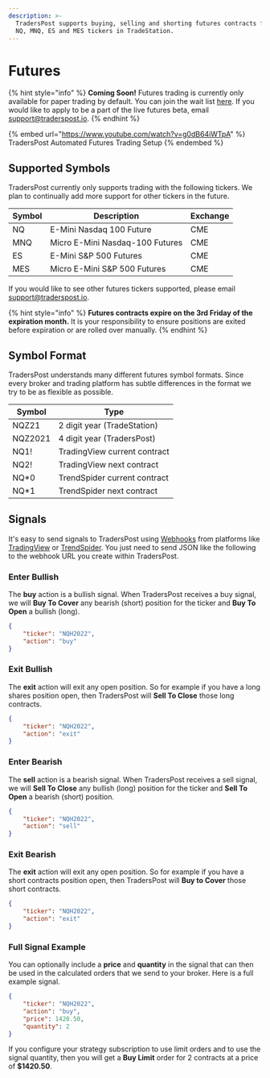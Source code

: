 ```yaml
---
description: >-
  TradersPost supports buying, selling and shorting futures contracts for the
  NQ, MNQ, ES and MES tickers in TradeStation.
---
```


# Futures

{% hint style="info" %}
**Coming Soon!** Futures trading is currently only available for paper trading by default. You can join the wait list [here](https://traderspost.io/wait-list/futures). If you would like to apply to be a part of the live futures beta, email [support@traderspost.io](mailto:support@traderspost.io).
{% endhint %}

{% embed url="https://www.youtube.com/watch?v=g0dB64iWTpA" %}
TradersPost Automated Futures Trading Setup
{% endembed %}

## Supported Symbols

TradersPost currently only supports trading with the following tickers. We plan to continually add more support for other tickers in the future.

| Symbol | Description                     | Exchange |
| ------ | ------------------------------- | -------- |
| NQ     | E-Mini Nasdaq 100 Future        | CME      |
| MNQ    | Micro E-Mini Nasdaq-100 Futures | CME      |
| ES     | E-Mini S\&P 500 Futures         | CME      |
| MES    | Micro E-Mini S\&P 500 Futures   | CME      |

If you would like to see other futures tickers supported, please email [support@traderspost.io](mailto:support@traderspost.io).

{% hint style="info" %}
**Futures contracts expire on the 3rd Friday of the expiration month.** It is your responsibility to ensure positions are exited before expiration or are rolled over manually.
{% endhint %}

## Symbol Format

TradersPost understands many different futures symbol formats. Since every broker and trading platform has subtle differences in the format we try to be as flexible as possible.

| Symbol  | Type                         |
| ------- | ---------------------------- |
| NQZ21   | 2 digit year (TradeStation)  |
| NQZ2021 | 4 digit year (TradersPost)   |
| NQ1!    | TradingView current contract |
| NQ2!    | TradingView next contract    |
| NQ\*0   | TrendSpider current contract |
| NQ\*1   | TrendSpider next contract    |

## Signals

It's easy to send signals to TradersPost using [Webhooks](../webhooks.md) from platforms like [TradingView](../tradingview.md) or [TrendSpider](../trend-spider.md). You just need to send JSON like the following to the webhook URL you create within TradersPost.

### Enter Bullish

The **buy** action is a bullish signal. When TradersPost receives a buy signal, we will **Buy To Cover** any bearish (short) position for the ticker and **Buy To Open** a bullish (long).

```json
{
    "ticker": "NQH2022",
    "action": "buy"
}
```

### Exit Bullish

The **exit** action will exit any open position. So for example if you have a long shares position open, then TradersPost will **Sell To Close** those long contracts.

```json
{
    "ticker": "NQH2022",
    "action": "exit"
}
```

### Enter Bearish

The **sell** action is a bearish signal. When TradersPost receives a sell signal, we will **Sell To Close** any bullish (long) position for the ticker and **Sell To Open** a bearish (short) position.

```json
{
    "ticker": "NQH2022",
    "action": "sell"
}
```

### Exit Bearish

The **exit** action will exit any open position. So for example if you have a short contracts position open, then TradersPost will **Buy to Cover** those short contracts.

```json
{
    "ticker": "NQH2022",
    "action": "exit"
}
```

### Full Signal Example

You can optionally include a **price** and **quantity** in the signal that can then be used in the calculated orders that we send to your broker. Here is a full example signal.

```json
{
    "ticker": "NQH2022",
    "action": "buy",
    "price": 1420.50,
    "quantity": 2
}
```

If you configure your strategy subscription to use limit orders and to use the signal quantity, then you will get a **Buy Limit** order for 2 contracts at a price of **$1420.50**.
